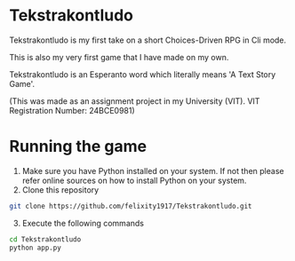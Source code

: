 # Tekstrakontludo
Tekstrakontludo is my first take on a short Choices-Driven RPG in Cli mode.

This is also my very first game that I have made on my own.

Tekstrakontludo is an Esperanto word which literally means 'A Text Story Game'.

(This was made as an assignment project in my University (VIT). VIT Registration Number: 24BCE0981)

# Running the game

1. Make sure you have Python installed on your system. If not then please refer online sources on how to install Python on your system.
2. Clone this repository
``` sh
git clone https://github.com/felixity1917/Tekstrakontludo.git
```
3. Execute the following commands
``` sh
cd Tekstrakontludo
python app.py
```
